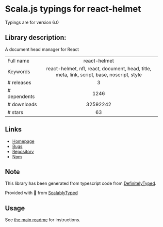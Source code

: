
# Scala.js typings for react-helmet

Typings are for version 6.0

## Library description:
A document head manager for React

|                    |                 |
| ------------------ | :-------------: |
| Full name          | react-helmet |
| Keywords           | react-helmet, nfl, react, document, head, title, meta, link, script, base, noscript, style |
| # releases         | 3 |
| # dependents       | 1246 |
| # downloads        | 32592242 |
| # stars            | 63 |

## Links
- [Homepage](https://github.com/nfl/react-helmet#readme)
- [Bugs](https://github.com/nfl/react-helmet/issues)
- [Repository](https://github.com/nfl/react-helmet)
- [Npm](https://www.npmjs.com/package/react-helmet)
    


## Note
This library has been generated from typescript code from [DefinitelyTyped](https://definitelytyped.org).

Provided with :purple_heart: from [ScalablyTyped](https://github.com/oyvindberg/ScalablyTyped)

## Usage
See [the main readme](../../readme.md) for instructions.


